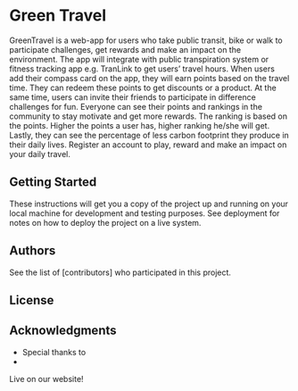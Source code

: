 
# Green Travel


GreenTravel is a web-app for users who take public transit, bike or walk to participate challenges, get rewards and make an impact on the environment. 
The app will integrate with public transpiration system or fitness tracking app e.g. TranLink to get users’ travel hours. When users add their compass card on the app, they will earn points based on the travel time. They can redeem these points to get discounts or a product. At the same time, users can invite their friends to participate in difference challenges for fun. Everyone can see their points and rankings in the community to stay motivate and get more rewards.  The ranking is based on the points. Higher the points a user has, higher ranking he/she will get. Lastly, they can see the percentage of less carbon footprint they produce in their daily lives.  Register an account to play, reward and make an impact on your daily travel. 

## Getting Started

These instructions will get you a copy of the project up and running on your local machine for development and testing purposes. See deployment for notes on how to deploy the project on a live system.


## Authors


See the list of [contributors] who participated in this project.

## License



## Acknowledgments

* Special thanks to 
* 

Live on [our website!](https://team-twenty-two.github.io/)

